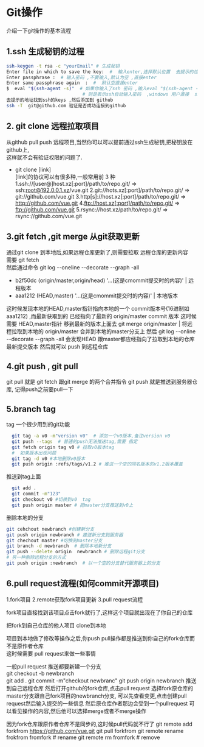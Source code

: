 # Git操作
介绍一下git操作的基本流程
## 1.ssh 生成秘钥的过程
  
```bash
ssh-keygen -t rsa -c "yourEmail" # 生成秘钥
Enter file in which to save the key:  #  输入enter,选择默认位置  去提示的位置下找public key
Enter passphrase :  # 输入密码 ,不要输入,默认为空 ,直接enter
Enter same passphrase again  :  #  默认空直接enter
$  eval "$(ssh-agent -s)"  # 如果你输入了ssh 密码 ,输入eval "$(ssh-agent -s)" 
                            # 则是表示ssh自动输入密码  ,windows 用户直接  ssh-agent -s
去提示的地址找到ssh的keys ,然后添加到 github
ssh -T  git@github.com 验证是否成功连接到github
```
## 2. git clone 远程拉取项目
从github pull push 远程项目,当然你可以可以提前通过ssh生成秘钥,把秘钥放在github上,  
这样就不会有验证权限的问题了.
 - git clone [link]  
 [link]的协议可以有很多种,一般常用前 3 种
1.ssh://[user@]host.xz[:port]/path/to/repo.git/ => ssh:root@192.0.0.1.xz/vue.git
2.git://hots.xz[:port]/path/to/repo.git/  =>  git://github.com/vue.git
3.http[s]://host.xz[:port]/path/to/repo.git/  =>  http://github.com/vue.git 
4.ftp://host.xz[:port]/path/to/repo.git/  =>  ftp://github.com/vue.git 
5.rsync://host.xz/path/to/repo.git/  =>  rsync://github.com/vue.git 

## 3.git fetch ,git merge 从git获取更新
通过git clone 到本地后,如果远程仓库更新了,则需要拉取 远程仓库的更新内容  
需要 git fetch   
然后通过命令  git log --oneline --decorate --graph -all  
+ b2f50dc (origin/master,origin/head) '...(这是cmommit提交时的内容)'  |  远程版本
+ aaa1212 (HEAD,master) '...(这是cmommit提交时的内容)'                 |  本地版本

这时候发现本地的HEAD,master指针指向本地的一个  commit版本号(16进制如aaa1212) ,而最新获取到的 已经指向了最新的 origin/master commit 版本
这时候需要 HEAD,master指针 移到最新的版本上面去
git merge origin/master   | 将远程拉取到本地的 origin/master 合并到本地的master分支上
然后 git log --online --decorate --graph -all 
会发现HEAD 跟master都应经指向了拉取到本地的仓库最新提交版本 
然后就可以 push 到远程仓库

## 4.git push , git pull
git pull 就是 git fetch 跟git merge 的两个合并指令 
git push 就是推送到服务器仓库, 记得push之前要pull一下

## 5.branch tag
tag 一个很少用到的git功能
```bash
  git tag -a v0 -m"version v0"  # 添加一个v0版本,备注version v0
  git push --tags  # 普通的push无法推送tag,需要 指定
  git fetch origin tag v0 # 拉取v0版本tag
  #  如果版本出现问题
  git tag -d v0 #本地删除v0版本
  git push origin :refs/tags/v1.2 # 推送一个空的同名版本的v1.2版本覆盖
``` 
推送到tag上面
```bash
  git add .  
  git commit -m"123"
  git checkout v0 #切换到v0  tag
  git push origin master # 把master分支推送到v0上
```
删除本地的分支
```bash
git cehchout newbranch #创建新分支
git push origin newbranch # 推送新分支到服务器
git chechout master #切换到master分支
git branch -d newbranch  # 删除本地新分支
git push --delete origin  newbranch # 删除远程git分支
# 另一种删除远程分支的方式
git push origin :newbranch  # 以一个空的分支替代服务器上的分支

```

## 6.pull request流程(如何commit开源项目)
1.fork项目
2.remote获取fork项目更新
3.pull request流程

fork项目直接找到该项目点击fork就行了,这样这个项目就出现在了你自己的仓库  

把fork到自己仓库的他人项目 clone到本地  

项目到本地做了修改等操作之后,你push pull操作都是推送到你自己的fork仓库而不是原作者仓库  
这时候需要 pull request来做一些事情  

一般pull request 推送都要新建一个分支   
git checkout -b newbranch  
git add . 
git commit -m"checkout newbranc"
git push origin newbranch 推送到自己远程仓库
然后打开github的fork仓库,点击pull request
选择fork原仓库的master分支跟自己fork项目的newbranch分支,
可以先查看变更,点击创建pull request然后输入提交的一些信息
然后原仓库作者那边会受到一个pullrequest 可以看见操作的内容,然后他可以选择merge或者不merge操作

因为fork仓库跟原作者仓库不是同步的,这时候pull代码就不行了
git remote add forkfrom https://github.com/vue.git
git pull forkfrom 
git remote rename frokfrom  fromfork  # rename
git remote rm fromfork   # remove